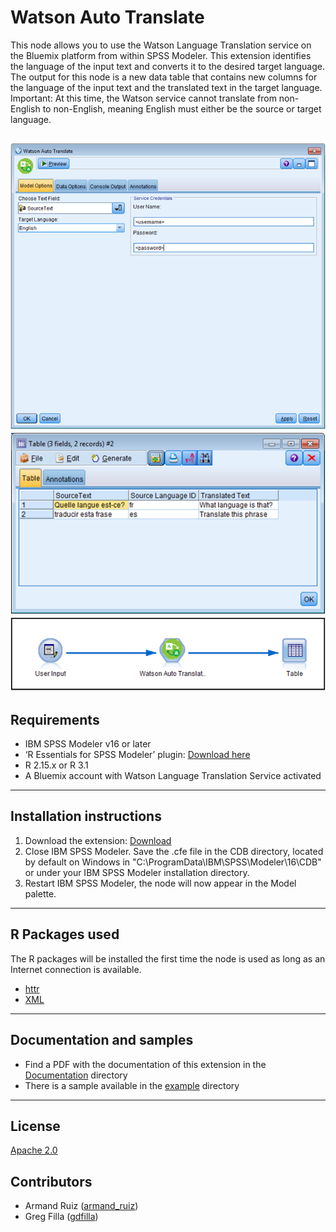 # Watson Auto Translate

This node allows you to use the Watson Language Translation service on the Bluemix platform from within SPSS Modeler.   This extension identifies the language of the input text and converts it to the desired target language. The output for this node is a new data table that contains new columns for the language of the input text and the translated text in the target language.  Important: At this time, the Watson service cannot translate from non-English to non-English, meaning English must either be the source or target language.     

![Dialog](https://raw.githubusercontent.com/IBMPredictiveAnalytics/Watson-Auto-Translate/master/Screenshot/Illustration1.png)
![Output](https://raw.githubusercontent.com/IBMPredictiveAnalytics/Watson-Auto-Translate/master/Screenshot/Illustration2.png)
![Stream](https://raw.githubusercontent.com/IBMPredictiveAnalytics/Watson-Auto-Translate/master/Screenshot/Illustration3.png)
---
Requirements
----
- IBM SPSS Modeler v16 or later
- ‘R Essentials for SPSS Modeler’ plugin: [Download here](7)
 -  R 2.15.x or R 3.1
- A Bluemix account with Watson Language Translation Service activated


---
Installation instructions
----
1. Download the extension: [Download][3] 
2. Close IBM SPSS Modeler. Save the .cfe file in the CDB directory, located by default on Windows in "C:\ProgramData\IBM\SPSS\Modeler\16\CDB" or under your IBM SPSS Modeler installation directory.
3. Restart IBM SPSS Modeler, the node will now appear in the Model palette.

---
R Packages used
----
The R packages will be installed the first time the node is used as long as an Internet connection is available.
- [httr](4)
- [XML](9)
 
---
Documentation and samples
----
- Find a PDF with the documentation of this extension in the [Documentation](5) directory
- There is a sample available in the [example][6] directory


---
License
----

[Apache 2.0][1]


Contributors
----

  - Armand Ruiz ([armand_ruiz](https://twitter.com/armand_ruiz))
  - Greg Filla ([gdfilla](https://twitter.com/gdfilla))


[1]: http://www.apache.org/licenses/LICENSE-2.0.html
[2]:https://www.ibm.com/smarterplanet/us/en/ibmwatson/developercloud/doc/personality-insights/overview.shtml
[3]: https://github.com/IBMPredictiveAnalytics/Watson-Auto-Translate/blob/master/Source%20code/WatsonAutoTranslate.cfe
[4]:https://cran.r-project.org/web/packages/httr/
[5]:https://github.com/IBMPredictiveAnalytics/Watson-Auto-Translate/tree/master/Documentation
[6]:https://github.com/IBMPredictiveAnalytics/Watson-Auto-Translate/tree/master/Example
[7]:https://developer.ibm.com/predictiveanalytics/downloads/#tab2
[8]: https://developer.ibm.com/predictiveanalytics/downloads/
[9]: https://cran.r-project.org/web/packages/XML/